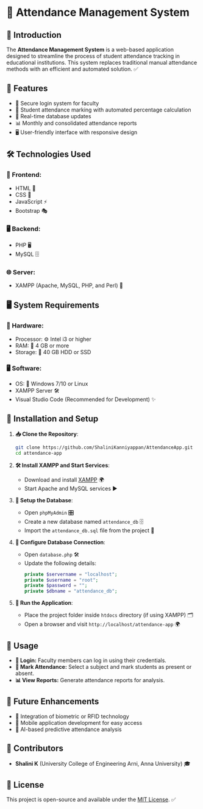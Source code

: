 # 📌 Attendance Management System

## 📖 Introduction
The **Attendance Management System** is a web-based application designed to streamline the process of student attendance tracking in educational institutions. This system replaces traditional manual attendance methods with an efficient and automated solution. ✅

## 🌟 Features
- 🔐 Secure login system for faculty
- 📌 Student attendance marking with automated percentage calculation
- 🔄 Real-time database updates
- 📊 Monthly and consolidated attendance reports
- 🖥️ User-friendly interface with responsive design

## 🛠️ Technologies Used
### 🎨 Frontend:
- HTML 📝
- CSS 🎨
- JavaScript ⚡
- Bootstrap 🎭

### 🖥️ Backend:
- PHP 🖥️
- MySQL 🗄️

### 🌐 Server:
- XAMPP (Apache, MySQL, PHP, and Perl) 🚀

## 🖥️ System Requirements
### 💾 Hardware:
- Processor: ⚙️ Intel i3 or higher
- RAM: 🧠 4 GB or more
- Storage: 💾 40 GB HDD or SSD

### 🖥️ Software:
- OS: 🏁 Windows 7/10 or Linux
- XAMPP Server 🛠️
- Visual Studio Code (Recommended for Development) ✨

## 🚀 Installation and Setup
1. **📥 Clone the Repository**:
   ```sh
   git clone https://github.com/ShaliniKanniyappan/AttendanceApp.git
   cd attendance-app
   ```
2. **🛠️ Install XAMPP and Start Services**:
   - Download and install [XAMPP](https://www.apachefriends.org/download.html) 🌍
   - Start Apache and MySQL services ▶️

3. **📌 Setup the Database**:
   - Open `phpMyAdmin` 🎛️
   - Create a new database named `attendance_db` 🗄️
   - Import the `attendance_db.sql` file from the project 📂

4. **🔧 Configure Database Connection**:
   - Open `database.php` 🛠️
   - Update the following details:
     ```php
     private $servername = "localhost";
     private $username = "root";
     private $password = "";
     private $dbname = "attendance_db";
     ```

5. **🚀 Run the Application**:
   - Place the project folder inside `htdocs` directory (if using XAMPP) 🗂️
   - Open a browser and visit `http://localhost/attendance-app` 🌍

## 📌 Usage
- **🔑 Login:** Faculty members can log in using their credentials.
- **📝 Mark Attendance:** Select a subject and mark students as present or absent.
- **📊 View Reports:** Generate attendance reports for analysis.

## 🔮 Future Enhancements
- 🔄 Integration of biometric or RFID technology
- 📱 Mobile application development for easy access
- 🧠 AI-based predictive attendance analysis

## 👥 Contributors
- **Shalini K** (University College of Engineering Arni, Anna University) 🎓

## 📜 License
This project is open-source and available under the [MIT License](LICENSE). ✅
